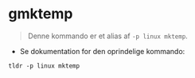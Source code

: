 # gmktemp

> Denne kommando er et alias af `-p linux mktemp`.

- Se dokumentation for den oprindelige kommando:

`tldr -p linux mktemp`

